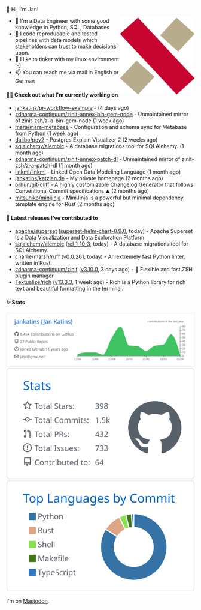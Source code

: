 👋 Hi, I’m Jan!

<img align="right" src="https://raw.githubusercontent.com/kreuzwerkerbot/kreuzwerkerbot/master/assets/xw.png" width="200">

- 🌱 I'm a Data Engineer with some good knowledge in Python, SQL, Databases
- 💪 I code reproducable and tested pipelines with data models which stakeholders can trust to make decisions upon.
- 💞️ I like to tinker with my linux environment :-)
- 📫 You can reach me via mail in English or German

#### 👩‍💻 Check out what I'm currently working on

- [jankatins/pr-workflow-example](https://github.com/jankatins/pr-workflow-example) -  (4 days ago)
- [zdharma-continuum/zinit-annex-bin-gem-node](https://github.com/zdharma-continuum/zinit-annex-bin-gem-node) - Unmaintained mirror of zinit-zsh/z-a-bin-gem-node (1 week ago)
- [mara/mara-metabase](https://github.com/mara/mara-metabase) - Configuration and schema sync for Metabase from Python (1 week ago)
- [dalibo/pev2](https://github.com/dalibo/pev2) - Postgres Explain Visualizer 2 (2 weeks ago)
- [sqlalchemy/alembic](https://github.com/sqlalchemy/alembic) - A database migrations tool for SQLAlchemy. (1 month ago)
- [zdharma-continuum/zinit-annex-patch-dl](https://github.com/zdharma-continuum/zinit-annex-patch-dl) - Unmaintained mirror of zinit-zsh/z-a-patch-dl (1 month ago)
- [linkml/linkml](https://github.com/linkml/linkml) - Linked Open Data Modeling Language (1 month ago)
- [jankatins/katzien.de](https://github.com/jankatins/katzien.de) - My private homepage (2 months ago)
- [orhun/git-cliff](https://github.com/orhun/git-cliff) - A highly customizable Changelog Generator that follows Conventional Commit specifications ⛰️  (2 months ago)
- [mitsuhiko/minijinja](https://github.com/mitsuhiko/minijinja) - MiniJinja is a powerful but minimal dependency template engine for Rust (2 months ago)

#### 🔭 Latest releases I've contributed to

- [apache/superset](https://github.com/apache/superset) ([superset-helm-chart-0.9.0](https://github.com/apache/superset/releases/tag/superset-helm-chart-0.9.0), today) - Apache Superset is a Data Visualization and Data Exploration Platform
- [sqlalchemy/alembic](https://github.com/sqlalchemy/alembic) ([rel_1_10_3](https://github.com/sqlalchemy/alembic/releases/tag/rel_1_10_3), today) - A database migrations tool for SQLAlchemy.
- [charliermarsh/ruff](https://github.com/charliermarsh/ruff) ([v0.0.261](https://github.com/charliermarsh/ruff/releases/tag/v0.0.261), today) - An extremely fast Python linter, written in Rust.
- [zdharma-continuum/zinit](https://github.com/zdharma-continuum/zinit) ([v3.10.0](https://github.com/zdharma-continuum/zinit/releases/tag/v3.10.0), 3 days ago) - 🌻 Flexible and fast ZSH plugin manager
- [Textualize/rich](https://github.com/Textualize/rich) ([v13.3.3](https://github.com/Textualize/rich/releases/tag/v13.3.3), 1 week ago) - Rich is a Python library for rich text and beautiful formatting in the terminal.


#### ✨ Stats

  [![](https://raw.githubusercontent.com/jankatins/jankatins/master/profile-summary-card-output/github/0-profile-details.svg)](https://github.com/vn7n24fzkq/github-profile-summary-cards)
  [![](https://raw.githubusercontent.com/jankatins/jankatins/master/profile-summary-card-output/github/3-stats.svg)](https://github.com/vn7n24fzkq/github-profile-summary-cards)
  [![](https://raw.githubusercontent.com/jankatins/jankatins/master/profile-summary-card-output/github/2-most-commit-language.svg)](https://github.com/vn7n24fzkq/github-profile-summary-cards)

I'm on <a rel="me" href="https://fosstodon.org/@jankatins">Mastodon</a>.
